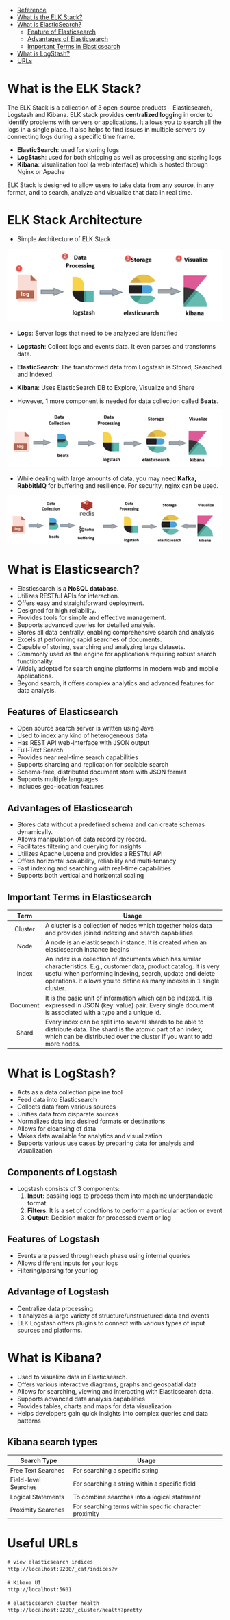 - [Reference](https://www.guru99.com/elk-stack-tutorial.html)
- [What is the ELK Stack?](#what-is-the-elk-stack)
- [What is ElasticSearch?](#what-is-elasticsearch)
  - [Feature of Elasticsearch](#features-of-elasticsearch)
  - [Advantages of Elasticsearch](#advantages-of-elasticsearch)
  - [Important Terms in Elasticsearch](#important-terms-in-elasticsearch)
- [What is LogStash?](#what-is-logstash)
- [URLs](#urls)

# What is the ELK Stack?

The ELK Stack is a collection of 3 open-source products - Elasticsearch, Logstash and Kibana. ELK stack provides **centralized logging** in order to identify problems with servers or applications. It allows you to search all the logs in a single place. It also helps to find issues in multiple servers by connecting logs during a specific time frame.

- **ElasticSearch**: used for storing logs
- **LogStash**: used for both shipping as well as processing and storing logs
- **Kibana**: visualization tool (a web interface) which is hosted through Nginx or Apache

ELK Stack is designed to allow users to take data from any source, in any format, and to search, analyze and visualize that data in real time.

# ELK Stack Architecture

- Simple Architecture of ELK Stack

![ELK Simple Architecture](./diagrams/elk-simple.png)

- **Logs**: Server logs that need to be analyzed are identified
- **Logstash**: Collect logs and events data. It even parses and transforms data.
- **ElasticSearch**: The transformed data from Logstash is Stored, Searched and Indexed.
- **Kibana**: Uses ElasticSearch DB to Explore, Visualize and Share

- However, 1 more component is needed for data collection called **Beats**.

![ELK With Beats](./diagrams/elk-beats.png)

- While dealing with large amounts of data, you may need **Kafka, RabbitMQ** for buffering and resilience. For security, nginx can be used.

![ELK With Kafka](./diagrams/elk-kafka.png)

# What is Elasticsearch?

- Elasticsearch is a **NoSQL database**.
- Utilizes RESTful APIs for interaction.
- Offers easy and straightforward deployment.
- Designed for high reliability.
- Provides tools for simple and effective management.
- Supports advanced queries for detailed analysis.
- Stores all data centrally, enabling comprehensive search and analysis
- Excels at performing rapid searches of documents.
- Capable of storing, searching and analyzing large datasets.
- Commonly used as the engine for applications requiring robust search functionality.
- Widely adopted for search engine platforms in modern web and mobile applications.
- Beyond search, it offers complex analytics and advanced features for data analysis.

## Features of Elasticsearch

- Open source search server is written using Java
- Used to index any kind of heterogeneous data
- Has REST API web-interface with JSON output
- Full-Text Search
- Provides near real-time search capabilities
- Supports sharding and replication for scalable search
- Schema-free, distributed document store with JSON format
- Supports multiple languages
- Includes geo-location features

## Advantages of Elasticsearch

- Stores data without a predefined schema and can create schemas dynamically.
- Allows manipulation of data record by record.
- Facilitates filtering and querying for insights
- Utilizes Apache Lucene and provides a RESTful API
- Offers horizontal scalability, reliability and multi-tenancy
- Fast indexing and searching with real-time capabilities
- Supports both vertical and horizontal scaling

## Important Terms in Elasticsearch

|   Term   | Usage                                                                                                                                                                                                                                                         |
| :------: | ------------------------------------------------------------------------------------------------------------------------------------------------------------------------------------------------------------------------------------------------------------- |
| Cluster  | A cluster is a collection of nodes which together holds data and provides joined indexing and search capabilities                                                                                                                                             |
|   Node   | A node is an elasticsearch instance. It is created when an elasticsearch instance begins                                                                                                                                                                      |
|  Index   | An index is a collection of documents which has similar characteristics. E.g., customer data, product catalog. It is very useful when performing indexing, search, update and delete operations. It allows you to define as many indexes in 1 single cluster. |
| Document | It is the basic unit of information which can be indexed. It is expressed in JSON (key: value) pair. Every single document is associated with a type and a unique id.                                                                                         |
|  Shard   | Every index can be split into several shards to be able to distribute data. The shard is the atomic part of an index, which can be distributed over the cluster if you want to add more nodes.                                                                |

# What is LogStash?

- Acts as a data collection pipeline tool
- Feed data into Elasticsearch
- Collects data from various sources
- Unifies data from disparate sources
- Normalizes data into desired formats or destinations
- Allows for cleansing of data
- Makes data available for analytics and visualization
- Supports various use cases by preparing data for analysis and visualization

## Components of Logstash

- Logstash consists of 3 components:
  1.  **Input**: passing logs to process them into machine understandable format
  1.  **Filters**: It is a set of conditions to perform a particular action or event
  1.  **Output**: Decision maker for processed event or log

## Features of Logstash

- Events are passed through each phase using internal queries
- Allows different inputs for your logs
- Filtering/parsing for your log

## Advantage of Logstash

- Centralize data processing
- It analyzes a large variety of structure/unstructured data and events
- ELK Logstash offers plugins to connect with various types of input sources and platforms.

# What is Kibana?

- Used to visualize data in Elasticsearch.
- Offers various interactive diagrams, graphs and geospatial data
- Allows for searching, viewing and interacting with Elasticsearch data.
- Supports advanced data analysis capabilities
- Provides tables, charts and maps for data visualization
- Helps developers gain quick insights into complex queries and data patterns

## Kibana search types

| Search Type          | Usage                                                   |
| -------------------- | ------------------------------------------------------- |
| Free Text Searches   | For searching a specific string                         |
| Field-level Searches | For searching a string within a specific field          |
| Logical Statements   | To combine searches into a logical statement            |
| Proximity Searches   | For searching terms within specific character proximity |

# Useful URLs

```
# view elasticsearch indices
http://localhost:9200/_cat/indices?v

# Kibana UI
http://localhost:5601

# elasticsearch cluster health
http://localhost:9200/_cluster/health?pretty
```
